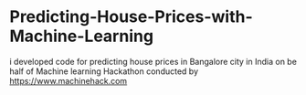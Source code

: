 # Predicting-House-Prices-with-Machine-Learning
i  developed  code for predicting house prices in Bangalore city in India on be half of  Machine learning Hackathon  conducted by https://www.machinehack.com
